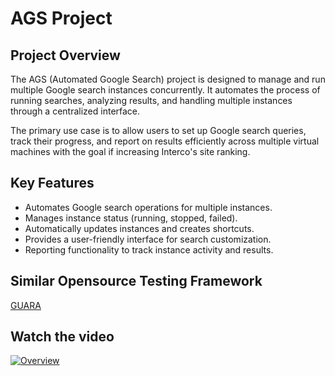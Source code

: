 # AGS Project


## Project Overview
The AGS (Automated Google Search) project is designed to manage and run multiple Google search instances concurrently. It automates the process of running searches, analyzing results, and handling multiple instances through a centralized interface.

The primary use case is to allow users to set up Google search queries, track their progress, and report on results efficiently across multiple virtual machines with the goal if increasing Interco's site ranking.

## Key Features
- Automates Google search operations for multiple instances.
- Manages instance status (running, stopped, failed).
- Automatically updates instances and creates shortcuts.
- Provides a user-friendly interface for search customization.
- Reporting functionality to track instance activity and results.

## Similar Opensource Testing Framework 
[GUARA ](https://github.com/douglasdcm/guara/issues/15)

## Watch the video
[![Overview](https://i.ibb.co.com/877NX7z/17b7b56c-35f9-4f4b-a982-1280c030c709.jpg)](https://youtu.be/zcPqEFL7bn0?si=jLAPjUj9O_NSK7Fl)
